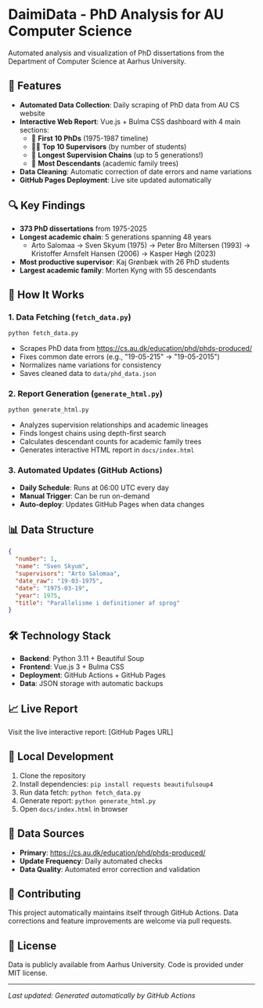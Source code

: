 # DaimiData - PhD Analysis for AU Computer Science

Automated analysis and visualization of PhD dissertations from the Department of Computer Science at Aarhus University.

## 🎯 Features

- **Automated Data Collection**: Daily scraping of PhD data from AU CS website
- **Interactive Web Report**: Vue.js + Bulma CSS dashboard with 4 main sections:
  - 📅 **First 10 PhDs** (1975-1987 timeline)
  - 👨‍🏫 **Top 10 Supervisors** (by number of students)
  - 🔗 **Longest Supervision Chains** (up to 5 generations!)
  - 🌳 **Most Descendants** (academic family trees)
- **Data Cleaning**: Automatic correction of date errors and name variations
- **GitHub Pages Deployment**: Live site updated automatically

## 🔍 Key Findings

- **373 PhD dissertations** from 1975-2025
- **Longest academic chain**: 5 generations spanning 48 years
  - Arto Salomaa → Sven Skyum (1975) → Peter Bro Miltersen (1993) → Kristoffer Arnsfelt Hansen (2006) → Kasper Høgh (2023)
- **Most productive supervisor**: Kaj Grønbæk with 26 PhD students
- **Largest academic family**: Morten Kyng with 55 descendants

## 🚀 How It Works

### 1. Data Fetching (`fetch_data.py`)
```bash
python fetch_data.py
```
- Scrapes PhD data from https://cs.au.dk/education/phd/phds-produced/
- Fixes common date errors (e.g., "19-05-215" → "19-05-2015")
- Normalizes name variations for consistency
- Saves cleaned data to `data/phd_data.json`

### 2. Report Generation (`generate_html.py`)
```bash
python generate_html.py
```
- Analyzes supervision relationships and academic lineages
- Finds longest chains using depth-first search
- Calculates descendant counts for academic family trees
- Generates interactive HTML report in `docs/index.html`

### 3. Automated Updates (GitHub Actions)
- **Daily Schedule**: Runs at 06:00 UTC every day
- **Manual Trigger**: Can be run on-demand
- **Auto-deploy**: Updates GitHub Pages when data changes

## 📊 Data Structure

```json
{
  "number": 1,
  "name": "Sven Skyum",
  "supervisors": "Arto Salomaa",
  "date_raw": "19-03-1975",
  "date": "1975-03-19",
  "year": 1975,
  "title": "Parallelisme i definitioner af sprog"
}
```

## 🛠️ Technology Stack

- **Backend**: Python 3.11 + Beautiful Soup
- **Frontend**: Vue.js 3 + Bulma CSS
- **Deployment**: GitHub Actions + GitHub Pages
- **Data**: JSON storage with automatic backups

## 📈 Live Report

Visit the live interactive report: [GitHub Pages URL]

## 🔧 Local Development

1. Clone the repository
2. Install dependencies: `pip install requests beautifulsoup4`
3. Run data fetch: `python fetch_data.py`
4. Generate report: `python generate_html.py`
5. Open `docs/index.html` in browser

## 📝 Data Sources

- **Primary**: https://cs.au.dk/education/phd/phds-produced/
- **Update Frequency**: Daily automated checks
- **Data Quality**: Automated error correction and validation

## 🤝 Contributing

This project automatically maintains itself through GitHub Actions. Data corrections and feature improvements are welcome via pull requests.

## 📄 License

Data is publicly available from Aarhus University. Code is provided under MIT license.

---

*Last updated: Generated automatically by GitHub Actions*